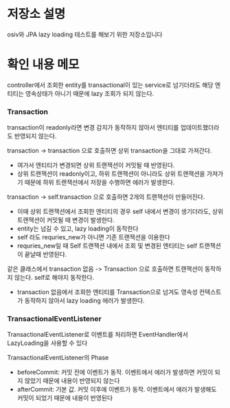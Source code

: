 # 저장소 설명
osiv와 JPA lazy loading 테스트를 해보기 위한 저장소입니다

# 확인 내용 메모
controller에서 조회한 entity를 transactional이 있는 service로 넘기더라도 해당 엔티티는 영속상태가 아니기 때문에 lazy 조회가 되지 않는다. 

### Transaction
transaction이 readonly라면 변경 감지가 동작하지 않아서 엔티티를 업데이트했더라도 반영되지 않는다. 

transaction -> transaction 으로 호출하면 상위 transaction을 그대로 가져간다.
- 여가서 엔티티가 변경되면 상위 트랜잭션이 커밋될 때 반영된다. 
- 상위 트랜잭션이 readonly이고, 하위 트랜잭션이 아니라도 상위 트랜잭션을 가져가기 때문에 하위 트랜잭션에서 저장을 수행하면 에러가 발생한다. 

transaction -> self.transaction 으로 호출하면 2개의 트랜잭션이 만들어진다. 
- 이때 상위 트랜잭션에서 조회한 엔티티의 경우 self 내에서 변경이 생기더라도, 상위 트랜잭션이 커밋될 때 변경이 발생한다.
- entity는 넘길 수 있고, lazy loading이 동작한다
- self 라도 requries_new가 아니면 기존 트랜잭션을 이용한다
- requries_new일 때 Self 트랜잭션 내에서 조회 및 변경된 엔티티는 self 트랜잭션이 끝날때 반영된다. 

같은 클래스에서 transaction 없음 -> Transaction 으로 호출하면 트랜잭션이 동작하지 않는다. self로 해야지 동작한다.  
- transaction 없음에서 조회한 엔티티를 Transaction으로 넘겨도 영속성 컨텍스트가 동작하지 않아서 lazy loading 에러가 발생한다. 

### TransactionalEventListener
TransactionalEventListener로 이벤트를 처리하면 EventHandler에서 LazyLoading을 사용할 수 있다

TransactionalEventListener의 Phase
- beforeCommit: 커밋 전에 이벤트가 동작. 이벤트에서 에러가 발생하면 커밋이 되지 않았기 때문에 내용이 반영되지 않는다
- afterCommit: 기본 값. 커밋 이후에 이벤트가 동작. 이벤트에서 에러가 발생해도 커밋이 되었기 때문에 내용이 반영된다